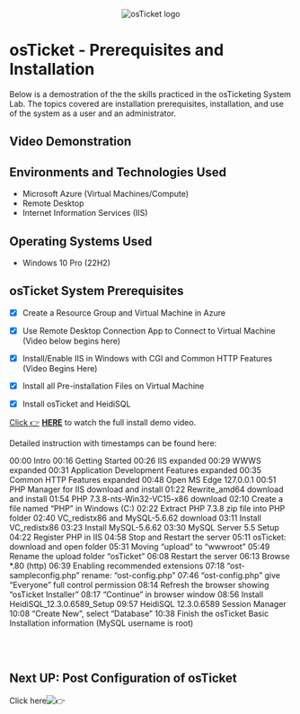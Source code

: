 <p align="center">
<img src="https://i.imgur.com/Clzj7Xs.png" alt="osTicket logo"/>
</p>

<h1>osTicket - Prerequisites and Installation</h1>
Below is a demostration of the the skills practiced in the osTicketing System Lab.  The topics covered are installation prerequisites, installation, and use of the system as a user and an administrator.<br />
 <p>



   

 </p>
 




<h2>Video Demonstration</h2>

<h2>Environments and Technologies Used</h2>

- Microsoft Azure (Virtual Machines/Compute)
- Remote Desktop 
- Internet Information Services (IIS)

<h2>Operating Systems Used </h2>

- Windows 10 Pro (22H2)</b>

<h2>osTicket System Prerequisites</h2>

- [X] Create a Resource Group and Virtual Machine in Azure 

- [X] Use Remote Desktop Connection App to Connect to Virtual Machine (Video below begins here)

- [X] Install/Enable IIS in Windows with CGI and Common HTTP Features (Video Begins Here)

- [X] Install all Pre-installation Files on Virtual Machine

- [X] Install osTicket and HeidiSQL






[Click :point_right:](https://github.com/Kathy-Miller/osTicket-prereqs/assets/148352721/e12cb0f4-8caf-4e49-aaad-1e2522c2d19e)
[**HERE**](https://youtu.be/B75beY33HsM?feature=shared) to watch the full install demo video.

Detailed instruction with timestamps can be found here: 

00:00 Intro 
00:16 Getting Started
00:26 IIS expanded 
00:29 WWWS expanded 
00:31 Application Development Features expanded 
00:35 Common HTTP Features expanded 
00:48 Open MS Edge 127.0.0.1 
00:51 PHP Manager for IIS download and install
01:22 Rewrite_amd64 download and install
01:54 PHP 7.3.8-nts-Win32-VC15-x86 download 
02:10 Create a file named “PHP” in Windows (C:)
02:22 Extract PHP 7.3.8 zip file into PHP folder 
02:40 VC_redistx86 and MySQL-5.6.62 download 
03:11 Install VC_redistx86 
03:23 Install MySQL-5.6.62
03:30 MySQL Server 5.5 Setup
04:22 Register PHP in IIS
04:58 Stop and Restart the server
05:11 osTicket: download and open folder
05:31 Moving “upload” to “wwwroot”
05:49 Rename the upload folder “osTicket”
06:08 Restart the server 
06:13 Browse *.80 (http) 
06:39 Enabling recommended extensions
07:18 “ost-sampleconfig.php” rename: “ost-config.php” 
07:46 “ost-config.php” give “Everyone” full control permission
08:14 Refresh the browser showing “osTicket Installer”
08:17 “Continue” in browser window
08:56 Install HeidiSQL_12.3.0.6589_Setup
09:57 HeidiSQL 12.3.0.6589 Session Manager
10:08 “Create New”, select “Database” 
10:38 Finish the osTicket Basic Installation information  (MySQL username is root)



<br>

</br>


<h2>Next UP: Post Configuration of osTicket</h2>

Click here![:point_right:](https://github.com/Kathy-Miller/osTicket-Post-Installation)
<br />


              

